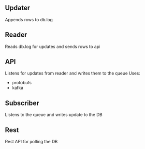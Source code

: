 ## Updater

Appends rows to db.log

## Reader

Reads db.log for updates and sends rows to api

## API

Listens for updates from reader and writes them to the queue
Uses:

* protobufs
* kafka

## Subscriber

Listens to the queue and writes update to the DB

## Rest

Rest API for polling the DB
